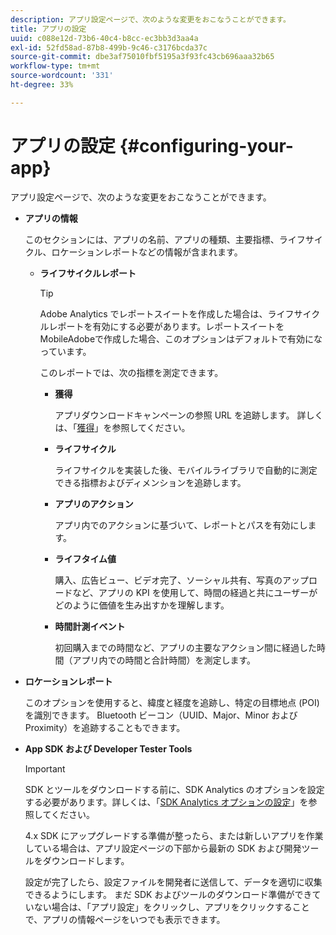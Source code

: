 ```yaml
---
description: アプリ設定ページで、次のような変更をおこなうことができます。
title: アプリの設定
uuid: c088e12d-73b6-40c4-b8cc-ec3bb3d3aa4a
exl-id: 52fd58ad-87b8-499b-9c46-c3176bcda37c
source-git-commit: dbe3af75010fbf5195a3f93fc43cb696aaa32b65
workflow-type: tm+mt
source-wordcount: '331'
ht-degree: 33%

---
```


# アプリの設定 {#configuring-your-app}

アプリ設定ページで、次のような変更をおこなうことができます。

* **アプリの情報**

   このセクションには、アプリの名前、アプリの種類、主要指標、ライフサイクル、ロケーションレポートなどの情報が含まれます。

   * **ライフサイクルレポート**

      >[!TIP]
      >
      >Adobe Analytics でレポートスイートを作成した場合は、ライフサイクルレポートを有効にする必要があります。レポートスイートを MobileAdobeで作成した場合、このオプションはデフォルトで有効になっています。

      このレポートでは、次の指標を測定できます。

      * **獲得**

         アプリダウンロードキャンペーンの参照 URL を追跡します。 詳しくは、「[獲得](/help/using/acquisition-main/acquisition-main.md)」を参照してください。

      * **ライフサイクル**

         ライフサイクルを実装した後、モバイルライブラリで自動的に測定できる指標およびディメンションを追跡します。

      * **アプリのアクション**

         アプリ内でのアクションに基づいて、レポートとパスを有効にします。

      * **ライフタイム値**

         購入、広告ビュー、ビデオ完了、ソーシャル共有、写真のアップロードなど、アプリの KPI を使用して、時間の経過と共にユーザーがどのように価値を生み出すかを理解します。

      * **時間計測イベント**

         初回購入までの時間など、アプリの主要なアクション間に経過した時間（アプリ内での時間と合計時間）を測定します。

* **ロケーションレポート**

   このオプションを使用すると、緯度と経度を追跡し、特定の目標地点 (POI) を識別できます。 Bluetooth ビーコン（UUID、Major、Minor および Proximity）を追跡することもできます。

* **App SDK および Developer Tester Tools**

   >[!IMPORTANT]
   >
   >SDK とツールをダウンロードする前に、SDK Analytics のオプションを設定する必要があります。詳しくは、「[SDK Analytics オプションの設定](/help/using/c-manage-app-settings/c-mob-confg-app/t-config-analytics/t-config-analytics.md)」を参照してください。

   4.x SDK にアップグレードする準備が整ったら、または新しいアプリを作業している場合は、アプリ設定ページの下部から最新の SDK および開発ツールをダウンロードします。

   設定が完了したら、設定ファイルを開発者に送信して、データを適切に収集できるようにします。 まだ SDK およびツールのダウンロード準備ができていない場合は、「アプリ設定」をクリックし、アプリをクリックすることで、アプリの情報ページをいつでも表示できます。
